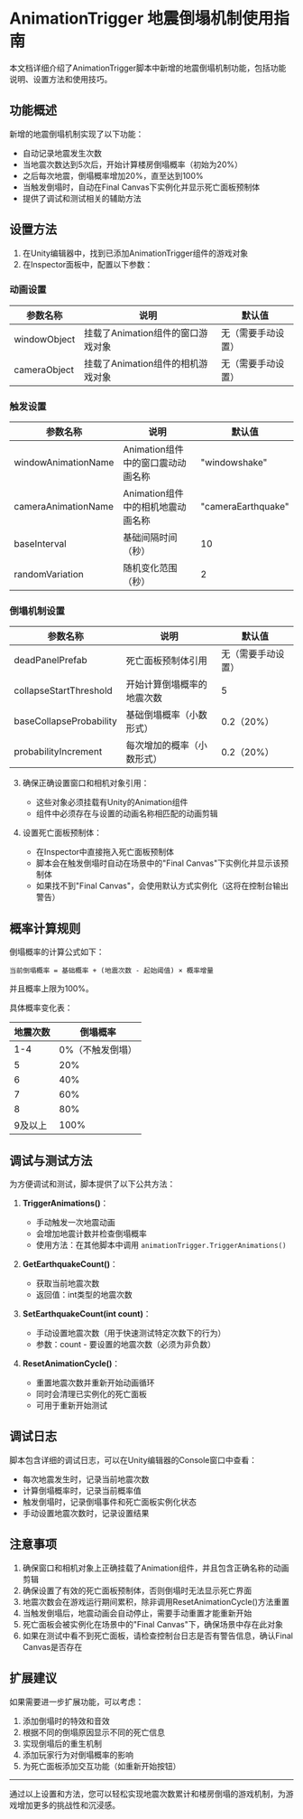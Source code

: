 # AnimationTrigger 地震倒塌机制使用指南

本文档详细介绍了AnimationTrigger脚本中新增的地震倒塌机制功能，包括功能说明、设置方法和使用技巧。

## 功能概述

新增的地震倒塌机制实现了以下功能：

- 自动记录地震发生次数
- 当地震次数达到5次后，开始计算楼房倒塌概率（初始为20%）
- 之后每次地震，倒塌概率增加20%，直至达到100%
- 当触发倒塌时，自动在Final Canvas下实例化并显示死亡面板预制体
- 提供了调试和测试相关的辅助方法

## 设置方法

1. 在Unity编辑器中，找到已添加AnimationTrigger组件的游戏对象
2. 在Inspector面板中，配置以下参数：

### 动画设置

| 参数名称 | 说明 | 默认值 |
|---------|------|-------|
| windowObject | 挂载了Animation组件的窗口游戏对象 | 无（需要手动设置） |
| cameraObject | 挂载了Animation组件的相机游戏对象 | 无（需要手动设置） |

### 触发设置

| 参数名称 | 说明 | 默认值 |
|---------|------|-------|
| windowAnimationName | Animation组件中的窗口震动动画名称 | "windowshake" |
| cameraAnimationName | Animation组件中的相机地震动画名称 | "cameraEarthquake" |
| baseInterval | 基础间隔时间（秒） | 10 |
| randomVariation | 随机变化范围（秒） | 2 |

### 倒塌机制设置

| 参数名称 | 说明 | 默认值 |
|---------|------|-------|
| deadPanelPrefab | 死亡面板预制体引用 | 无（需要手动设置） |
| collapseStartThreshold | 开始计算倒塌概率的地震次数 | 5 |
| baseCollapseProbability | 基础倒塌概率（小数形式） | 0.2（20%） |
| probabilityIncrement | 每次增加的概率（小数形式） | 0.2（20%） |

3. 确保正确设置窗口和相机对象引用：
   - 这些对象必须挂载有Unity的Animation组件
   - 组件中必须存在与设置的动画名称相匹配的动画剪辑

4. 设置死亡面板预制体：
   - 在Inspector中直接拖入死亡面板预制体
   - 脚本会在触发倒塌时自动在场景中的"Final Canvas"下实例化并显示该预制体
   - 如果找不到"Final Canvas"，会使用默认方式实例化（这将在控制台输出警告）

## 概率计算规则

倒塌概率的计算公式如下：

```
当前倒塌概率 = 基础概率 + (地震次数 - 起始阈值) × 概率增量
```

并且概率上限为100%。

具体概率变化表：

| 地震次数 | 倒塌概率 |
|---------|--------|
| 1-4 | 0%（不触发倒塌） |
| 5 | 20% |
| 6 | 40% |
| 7 | 60% |
| 8 | 80% |
| 9及以上 | 100% |

## 调试与测试方法

为方便调试和测试，脚本提供了以下公共方法：

1. **TriggerAnimations()**：
   - 手动触发一次地震动画
   - 会增加地震计数并检查倒塌概率
   - 使用方法：在其他脚本中调用 `animationTrigger.TriggerAnimations()`

2. **GetEarthquakeCount()**：
   - 获取当前地震次数
   - 返回值：int类型的地震次数

3. **SetEarthquakeCount(int count)**：
   - 手动设置地震次数（用于快速测试特定次数下的行为）
   - 参数：count - 要设置的地震次数（必须为非负数）

4. **ResetAnimationCycle()**：
   - 重置地震次数并重新开始动画循环
   - 同时会清理已实例化的死亡面板
   - 可用于重新开始测试

## 调试日志

脚本包含详细的调试日志，可以在Unity编辑器的Console窗口中查看：

- 每次地震发生时，记录当前地震次数
- 计算倒塌概率时，记录当前概率值
- 触发倒塌时，记录倒塌事件和死亡面板实例化状态
- 手动设置地震次数时，记录设置结果

## 注意事项

1. 确保窗口和相机对象上正确挂载了Animation组件，并且包含正确名称的动画剪辑
2. 确保设置了有效的死亡面板预制体，否则倒塌时无法显示死亡界面
3. 地震次数会在游戏运行期间累积，除非调用ResetAnimationCycle()方法重置
4. 当触发倒塌后，地震动画会自动停止，需要手动重置才能重新开始
5. 死亡面板会被实例化在场景中的"Final Canvas"下，确保场景中存在此对象
6. 如果在测试中看不到死亡面板，请检查控制台日志是否有警告信息，确认Final Canvas是否存在

## 扩展建议

如果需要进一步扩展功能，可以考虑：

1. 添加倒塌时的特效和音效
2. 根据不同的倒塌原因显示不同的死亡信息
3. 实现倒塌后的重生机制
4. 添加玩家行为对倒塌概率的影响
5. 为死亡面板添加交互功能（如重新开始按钮）

---

通过以上设置和方法，您可以轻松实现地震次数累计和楼房倒塌的游戏机制，为游戏增加更多的挑战性和沉浸感。